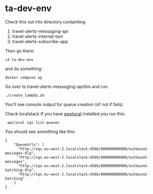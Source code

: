 # ta-dev-env


Check this out into directory containting

  1. travel-alerts-messaging-api
  2. travel-alerts-internal-tool
  3. travel-alerts-subscribe-app

Then go there:

    cd ta-dev-env 
    
and do something:

    docker compose up


Go over to travel-alerts-messaging-api/bin and run:

    ./create_lambda.sh

You'll see console output for queue creation (of not if fails)

Check localstack
If you have [awslocal](https://docs.localstack.cloud/user-guide/integrations/aws-cli/#localstack-aws-cli-awslocal) installed you run this:

     awslocal sqs list-queues

You should see something like this:
```
{
    "QueueUrls": [
      "http://sqs.eu-west-2.localstack:4566/000000000000/outbound-messages-dlq",
      "http://sqs.eu-west-2.localstack:4566/000000000000/outbound-messages",
      "http://sqs.eu-west-2.localstack:4566/000000000000/outbound-batching-dlq",
      "http://sqs.eu-west-2.localstack:4566/000000000000/outbound-batching"
    ]
}
```
    